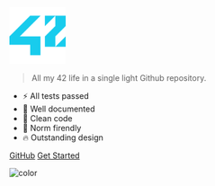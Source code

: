 <img src="/docs/assets/images/42-logo.png" alt="logo" width="100">

> All my 42 life in a single light Github repository.

- ⚡️️ All tests passed
- 💎 Well documented
- 🚀 Clean code
- 🚀 Norm firendly
- 🔥 Outstanding design

<div class="buttons">
  <a href="https://github.com/dalexhd/42Madrid/" target="_blank"><span>GitHub</span></a>
  <a href="#/README"><span>Get Started</span></a>
</div>

![color](#ffffff)
